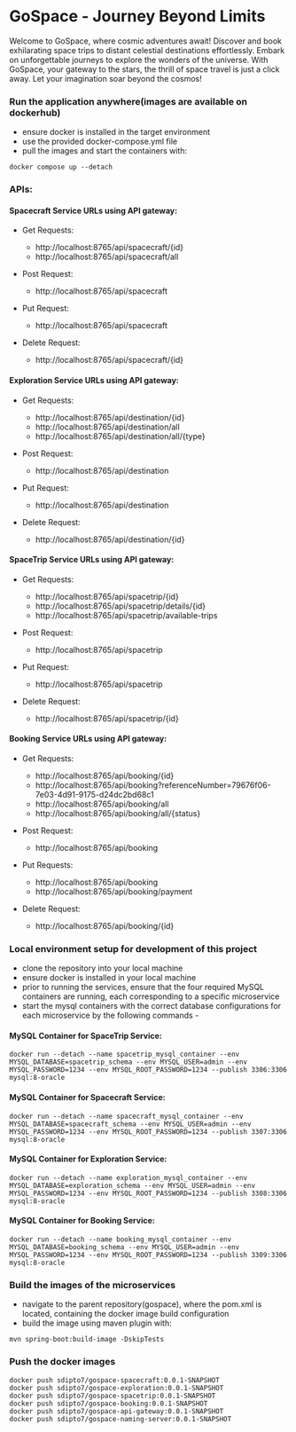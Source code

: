 # GoSpace - Journey Beyond Limits

Welcome to GoSpace, where cosmic adventures await! Discover and book exhilarating space trips to distant celestial destinations effortlessly. Embark on unforgettable journeys to explore the wonders of the universe. With GoSpace, your gateway to the stars, the thrill of space travel is just a click away. Let your imagination soar beyond the cosmos!

### Run the application anywhere(images are available on dockerhub)
  - ensure docker is installed in the target environment
  - use the provided docker-compose.yml file
  - pull the images and start the containers with:
```
docker compose up --detach
```

### APIs:
#### Spacecraft Service URLs using API gateway:
- Get Requests:
  - http://localhost:8765/api/spacecraft/{id}
  - http://localhost:8765/api/spacecraft/all

- Post Request:
  - http://localhost:8765/api/spacecraft

- Put Request:
  - http://localhost:8765/api/spacecraft

- Delete Request:
  - http://localhost:8765/api/spacecraft/{id}

#### Exploration Service URLs using API gateway:
- Get Requests:
  - http://localhost:8765/api/destination/{id}
  - http://localhost:8765/api/destination/all
  - http://localhost:8765/api/destination/all/{type}

- Post Request:
  - http://localhost:8765/api/destination

- Put Request:
    - http://localhost:8765/api/destination

- Delete Request:
  - http://localhost:8765/api/destination/{id}

#### SpaceTrip Service URLs using API gateway:
- Get Requests:
  - http://localhost:8765/api/spacetrip/{id}
  - http://localhost:8765/api/spacetrip/details/{id}
  - http://localhost:8765/api/spacetrip/available-trips

- Post Request:
  - http://localhost:8765/api/spacetrip

- Put Request:
  - http://localhost:8765/api/spacetrip

- Delete Request:
  - http://localhost:8765/api/spacetrip/{id}

#### Booking Service URLs using API gateway:
- Get Requests:
  - http://localhost:8765/api/booking/{id}
  - http://localhost:8765/api/booking?referenceNumber=79676f06-7e03-4d91-9175-d24dc2bd68c1
  - http://localhost:8765/api/booking/all
  - http://localhost:8765/api/booking/all/{status}

- Post Request:
  - http://localhost:8765/api/booking

- Put Requests:
  - http://localhost:8765/api/booking
  - http://localhost:8765/api/booking/payment

- Delete Request:
  - http://localhost:8765/api/booking/{id}

### Local environment setup for development of this project
  - clone the repository into your local machine
  - ensure docker is installed in your local machine
  - prior to running the services, ensure that the four required MySQL containers are running, each corresponding to a specific microservice
  - start the mysql containers with the correct database configurations for each microservice by the following commands - 

#### MySQL Container for SpaceTrip Service:
```
docker run --detach --name spacetrip_mysql_container --env MYSQL_DATABASE=spacetrip_schema --env MYSQL_USER=admin --env MYSQL_PASSWORD=1234 --env MYSQL_ROOT_PASSWORD=1234 --publish 3306:3306 mysql:8-oracle
```

#### MySQL Container for Spacecraft Service:
```
docker run --detach --name spacecraft_mysql_container --env MYSQL_DATABASE=spacecraft_schema --env MYSQL_USER=admin --env MYSQL_PASSWORD=1234 --env MYSQL_ROOT_PASSWORD=1234 --publish 3307:3306 mysql:8-oracle
```

#### MySQL Container for Exploration Service:
```
docker run --detach --name exploration_mysql_container --env MYSQL_DATABASE=exploration_schema --env MYSQL_USER=admin --env MYSQL_PASSWORD=1234 --env MYSQL_ROOT_PASSWORD=1234 --publish 3308:3306 mysql:8-oracle
```

#### MySQL Container for Booking Service:
```
docker run --detach --name booking_mysql_container --env MYSQL_DATABASE=booking_schema --env MYSQL_USER=admin --env MYSQL_PASSWORD=1234 --env MYSQL_ROOT_PASSWORD=1234 --publish 3309:3306 mysql:8-oracle
```

### Build the images of the microservices
  - navigate to the parent repository(gospace), where the pom.xml is located, containing the docker image build configuration
  - build the image using maven plugin with:
```
mvn spring-boot:build-image -DskipTests
```

### Push the docker images
```
docker push sdipto7/gospace-spacecraft:0.0.1-SNAPSHOT
docker push sdipto7/gospace-exploration:0.0.1-SNAPSHOT
docker push sdipto7/gospace-spacetrip:0.0.1-SNAPSHOT
docker push sdipto7/gospace-booking:0.0.1-SNAPSHOT
docker push sdipto7/gospace-api-gateway:0.0.1-SNAPSHOT
docker push sdipto7/gospace-naming-server:0.0.1-SNAPSHOT
```
